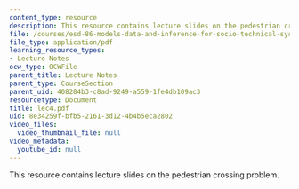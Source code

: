 ```yaml
---
content_type: resource
description: This resource contains lecture slides on the pedestrian crossing problem.
file: /courses/esd-86-models-data-and-inference-for-socio-technical-systems-spring-2007/8e34259fbfb521613d124b4b5eca2802_lec4.pdf
file_type: application/pdf
learning_resource_types:
- Lecture Notes
ocw_type: OCWFile
parent_title: Lecture Notes
parent_type: CourseSection
parent_uid: 408284b3-c8ad-9249-a559-1fe4db109ac3
resourcetype: Document
title: lec4.pdf
uid: 8e34259f-bfb5-2161-3d12-4b4b5eca2802
video_files:
  video_thumbnail_file: null
video_metadata:
  youtube_id: null
---
```

This resource contains lecture slides on the pedestrian crossing problem.

